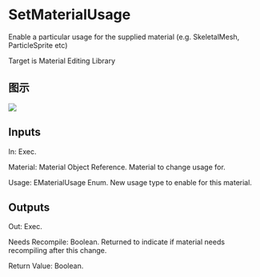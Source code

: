 # SetMaterialUsage

Enable a particular usage for the supplied material (e.g. SkeletalMesh, ParticleSprite etc)

Target is Material Editing Library

## 图示

![]($-20221218-19465838.png)

## Inputs

In: Exec.

Material: Material Object Reference. Material to change usage for.

Usage: EMaterialUsage Enum. New usage type to enable for this material.  

## Outputs

Out: Exec.

Needs Recompile: Boolean. Returned to indicate if material needs recompiling after this change.

Return Value: Boolean.

